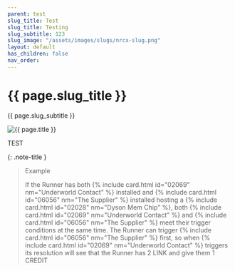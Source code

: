 ```yaml
---
parent: test
slug_title: Test
slug_title: Testing
slug_subtitle: 123
slug_image: "/assets/images/slugs/nrcx-slug.png"
layout: default
has_children: false
nav_order:
---
```

<div class="slug unified-background">
    <div class="slug-left">
        <h1 class="page-slug_title">{{ page.slug_title }}</h1>
        <p class="page-slug_subtitle">{{ page.slug_subtitle }}</p>
    </div>
    <div class="slug-right">
        <img src="{{ page.slug_image | relative_url }}" alt="{{ page.title }}" />
    </div>
</div>

<span class="text-grey-dk-000 fs-9 fw-700">TEST</span>

{: .note-title }
> Example
>
> If the Runner has both {% include card.html id="02069" nm="Underworld Contact" %} installed and {% include card.html id="06056" nm="The Supplier" %} installed hosting a {% include card.html id="02028" nm="Dyson Mem Chip" %}, both {% include card.html id="02069" nm="Underworld Contact" %} and {% include card.html id="06056" nm="The Supplier" %} meet their trigger conditions at the same time. The Runner can trigger {% include card.html id="06056" nm="The Supplier" %} first, so when {% include card.html id="02069" nm="Underworld Contact" %} triggers its resolution will see that the Runner has <span class="grey-font-bl">2 LINK</span> <span class="nric-grey link"></span> and give them <span class="grey-font-bl">1</span> <span class="nric-grey credit"></span><span class="grey-font-bl">CREDIT</span>

